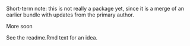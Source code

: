 <!-- README.md is generated from README.Rmd. Please edit that file -->

Short-term note: this is not really a package yet, since it is a merge of an earlier bundle with updates from the primary author. 

More soon

See the readme.Rmd text for an idea. 
